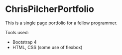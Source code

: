 # ChrisPilcherPortfolio

This is a single page portfolio for a fellow programmer. 

Tools used:

* Bootstrap 4
* HTML, CSS (some use of flexbox)
